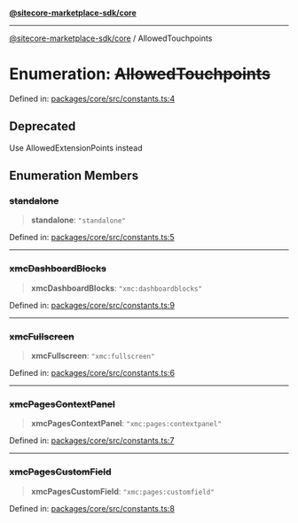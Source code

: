 [**@sitecore-marketplace-sdk/core**](../README.md)

***

[@sitecore-marketplace-sdk/core](../README.md) / AllowedTouchpoints

# Enumeration: ~~AllowedTouchpoints~~

Defined in: [packages/core/src/constants.ts:4](https://github.com/Sitecore/marketplace-sdk/blob/047115917e8843232ba2a4ba284b67585698b1c5/packages/core/src/constants.ts#L4)

## Deprecated

Use AllowedExtensionPoints instead

## Enumeration Members

### ~~standalone~~

> **standalone**: `"standalone"`

Defined in: [packages/core/src/constants.ts:5](https://github.com/Sitecore/marketplace-sdk/blob/047115917e8843232ba2a4ba284b67585698b1c5/packages/core/src/constants.ts#L5)

***

### ~~xmcDashboardBlocks~~

> **xmcDashboardBlocks**: `"xmc:dashboardblocks"`

Defined in: [packages/core/src/constants.ts:9](https://github.com/Sitecore/marketplace-sdk/blob/047115917e8843232ba2a4ba284b67585698b1c5/packages/core/src/constants.ts#L9)

***

### ~~xmcFullscreen~~

> **xmcFullscreen**: `"xmc:fullscreen"`

Defined in: [packages/core/src/constants.ts:6](https://github.com/Sitecore/marketplace-sdk/blob/047115917e8843232ba2a4ba284b67585698b1c5/packages/core/src/constants.ts#L6)

***

### ~~xmcPagesContextPanel~~

> **xmcPagesContextPanel**: `"xmc:pages:contextpanel"`

Defined in: [packages/core/src/constants.ts:7](https://github.com/Sitecore/marketplace-sdk/blob/047115917e8843232ba2a4ba284b67585698b1c5/packages/core/src/constants.ts#L7)

***

### ~~xmcPagesCustomField~~

> **xmcPagesCustomField**: `"xmc:pages:customfield"`

Defined in: [packages/core/src/constants.ts:8](https://github.com/Sitecore/marketplace-sdk/blob/047115917e8843232ba2a4ba284b67585698b1c5/packages/core/src/constants.ts#L8)
